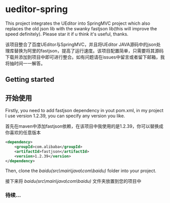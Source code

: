 # ueditor-spring

This project integrates the UEditor into SpringMVC project which also replaces the old json lib with the swanky fastjson lib(this will improve the speed definitely). Please star it if u think it's useful, thanks. 

该项目整合了百度UEditor与SpringMVC，并且将UEditor JAVA源码中的json处理库替换为阿里的fastjson，提高了运行速度。该项目配置简单，只需要将其源码下载并添加到项目中即可进行整合。如有问题请在issues中留言或者留下邮箱，我将抽时间一一解答。

## Getting started
## 开始使用

Firstly, you need to add fastjson dependency in yout pom.xml, in my project I use version 1.2.39, you can specify any version you like.

首先在maven中添加fastjson依赖，在该项目中我使用的是1.2.39，你可以替换成你喜欢的任意版本

```xml
<dependency>
    <groupId>com.alibaba</groupId>
    <artifactId>fastjson</artifactId>
    <version>1.2.39</version>
</dependency>
```

Then, clone the *baidu(src\main\java\com\baidu)* folder into your project. 

接下来将 *baidu(src\main\java\com\baidu)* 文件夹放置到您的项目中

### 待续...